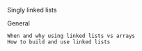 Singly linked lists

General

    When and why using linked lists vs arrays
    How to build and use linked lists
